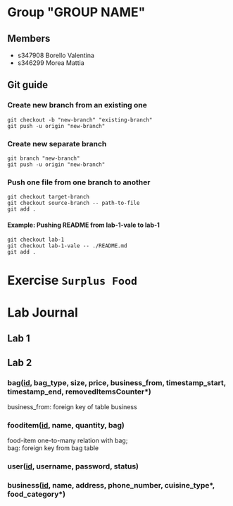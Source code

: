 # Group "GROUP NAME"

## Members
- s347908 Borello Valentina
- s346299 Morea Mattia

## Git guide
### Create new branch from an existing one
```pwsh
git checkout -b "new-branch" "existing-branch"
git push -u origin "new-branch"
```
### Create new separate branch
```pwsh
git branch "new-branch"
git push -u origin "new-branch"
```

### Push one file from one branch to another
```pwsh
git checkout target-branch
git checkout source-branch -- path-to-file
git add .
```
#### Example: Pushing README from lab-1-vale to lab-1
```pwsh
git checkout lab-1
git checkout lab-1-vale -- ./README.md
git add .
```

# Exercise ```Surplus Food```

# Lab Journal
## Lab **1**

## Lab 2
### bag(<u>id</u>, bag_type, size, price, business_from, timestamp_start, timestamp_end, removedItemsCounter*)
business_from: foreign key of table business
### fooditem(<u>id</u>, name, quantity, bag)
food-item one-to-many relation with bag;     
bag: foreign key from bag table
### user(<u>id</u>, username, password, status)  
### business(<u>id</u>, name, address, phone_number, cuisine_type*, food_category*)  
